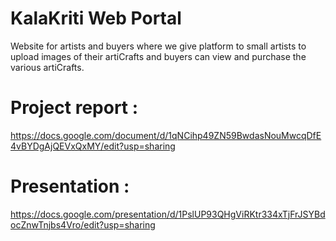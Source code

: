 # KalaKriti Web Portal
Website for artists and buyers where we give platform to small artists to upload images of their artiCrafts and buyers can view and purchase the various artiCrafts.
# Project report :
https://docs.google.com/document/d/1qNCihp49ZN59BwdasNouMwcqDfE4vBYDgAjQEVxQxMY/edit?usp=sharing
# Presentation :
https://docs.google.com/presentation/d/1PslUP93QHgViRKtr334xTjFrJSYBdocZnwTnjbs4Vro/edit?usp=sharing
